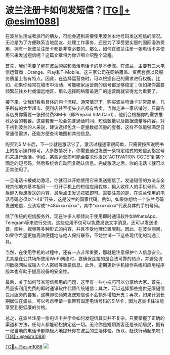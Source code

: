 # 波兰注册卡如何发短信？[[TG💪+ @esim1088](https://t.me/s/esim1088)]

在波兰生活或者旅行的朋友，可能会遇到需要使用波兰本地号码发送短信的情况。无论是为了方便联系当地朋友、处理工作事务，还是为了享受更实惠的国际漫游费用，拥有一张波兰注册卡都是非常必要的。那么，如何在波兰注册一张电话卡并使用它来发送短信呢？这篇文章将为你详细介绍整个流程。

首先，我们需要了解在波兰购买和激活电话卡的基本步骤。在波兰，主要有三大电信运营商：Orange、Play和T-Mobile。这三家公司在网络覆盖、资费套餐以及服务质量上各有特点。因此，在选择运营商时，可以根据自己的需求进行权衡。比如，如果你经常在城市中活动，可能哪家运营商的信号都足够稳定；但如果你需要频繁前往乡村或偏远地区，那么选择网络覆盖更广的运营商就显得尤为重要了。

接下来，让我们看看具体的购卡流程。通常情况下，购买波兰电话卡非常简单，几乎所有的大型超市、便利店甚至街头小店都有售卖。当你走进一家店铺时，只需告诉店员你需要一张预付费SIM卡（即Prepaid SIM Card），他们会根据你的需求推荐适合的套餐。这些套餐一般会包含通话时间、短信数量以及数据流量等内容。对于初到波兰的人来说，建议选择包含一定量数据流量的套餐，这样不仅能够满足日常通信需求，还能方便查询地图和其他信息。

购买到SIM卡后，下一步就是激活它了。激活过程通常很简单，只需要按照说明书上的指示操作即可。大多数情况下，你需要通过发送一条特定格式的短信到指定号码来进行激活。例如，某些运营商可能会要求你发送“ACTIVATION CODE”到某个固定的短号码，然后系统会自动回复确认信息。完成激活之后，你的电话卡就可以正常使用了。

一旦电话卡被成功激活，你就可以开始使用它来发送短信了。发送短信的方法与全球其他地方基本相同——打开手机上的短信应用程序，输入收件人的手机号码，然后键入你想发送的内容，最后点击发送按钮即可。需要注意的是，在波兰使用的电话号码必须以“+48”开头，这是波兰的国家代码。例如，如果你想给一个波兰号码发送短信，应该写成“+48xxxxxxxxx”，其中“xxxxxxxxx”代表具体的手机号码。

除了传统的短信服务外，现在许多人都倾向于使用即时通讯软件如WhatsApp、Telegram等来进行交流。这些应用不仅可以免费发送文字消息，还可以发送语音、图片、视频等多种形式的内容，并且不受地理位置限制。因此，在波兰期间，如果你希望更加高效便捷地与他人保持联系，不妨尝试一下这些现代化的沟通工具。

当然，在使用手机的过程中，还有一点非常重要，那就是注意保护个人信息安全。尤其是在公共场所使用Wi-Fi网络时，要确保连接的是合法可靠的热点，并避免访问敏感网站或输入个人密码等重要信息。此外，定期更新手机操作系统和应用程序版本也有助于提高设备的安全性。

最后，关于如何节省短信费用的问题，这里有一些小技巧可以分享给大家。首先，尽量多利用免费的即时通讯软件代替传统短信；其次，可以选择那些提供无限短信包月服务的套餐，这样即使频繁发送短信也不会额外增加开支；再次，如果计划长期居住在波兰，可以考虑申请一张带有固定电话号码的SIM卡，因为这类卡往往能享受到更低廉的价格。

总之，在波兰注册一张电话卡并学会如何发短信其实并不复杂。只要掌握了正确的渠道和方法，任何人都能轻松搞定这一切。无论你是短期游客还是长期居民，拥有一张当地的电话卡都能极大地提升你在波兰的生活体验。所以，赶快行动起来吧！[[TG💪+ @esim1088](https://t.me/s/esim1088)]

[TG💪+ @esim1088](https://t.me/s/esim1088) ![](https://i.postimg.cc/4NQfJmqS/Snipaste-2025-05-13-00-14-12.png)